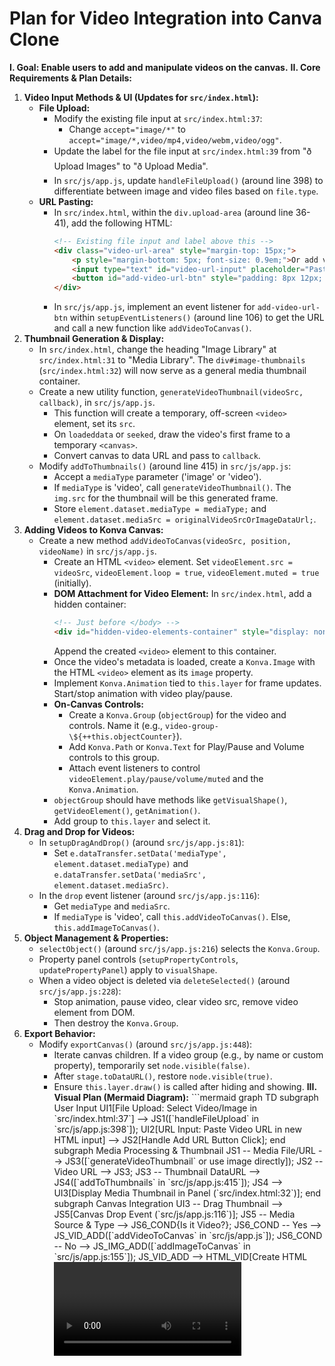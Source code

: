 # Plan for Video Integration into Canva Clone
**I. Goal: Enable users to add and manipulate videos on the canvas.**
**II. Core Requirements & Plan Details:**
1.  **Video Input Methods & UI (Updates for `src/index.html`):**
    *   **File Upload:**
        *   Modify the existing file input at `src/index.html:37`:
            *   Change `accept="image/*"` to `accept="image/*,video/mp4,video/webm,video/ogg"`.
        *   Update the label for the file input at `src/index.html:39` from "ð Upload Images" to "ð Upload Media".
        *   In `src/js/app.js`, update `handleFileUpload()` (around line 398) to differentiate between image and video files based on `file.type`.
    *   **URL Pasting:**
        *   In `src/index.html`, within the `div.upload-area` (around line 36-41), add the following HTML:
            ```html
            <!-- Existing file input and label above this -->
            <div class="video-url-area" style="margin-top: 15px;">
                <p style="margin-bottom: 5px; font-size: 0.9em;">Or add video from URL:</p>
                <input type="text" id="video-url-input" placeholder="Paste video URL here" style="width: calc(100% - 75px); padding: 8px; border: 1px solid #ddd; border-radius: 4px; margin-right: 5px;">
                <button id="add-video-url-btn" style="padding: 8px 12px; background-color: #4CAF50; color: white; border: none; border-radius: 4px; cursor: pointer;">Add</button>
            </div>
            ```
        *   In `src/js/app.js`, implement an event listener for `add-video-url-btn` within `setupEventListeners()` (around line 106) to get the URL and call a new function like `addVideoToCanvas()`.
2.  **Thumbnail Generation & Display:**
    *   In `src/index.html`, change the heading "Image Library" at `src/index.html:31` to "Media Library". The `div#image-thumbnails` (`src/index.html:32`) will now serve as a general media thumbnail container.
    *   Create a new utility function, `generateVideoThumbnail(videoSrc, callback)`, in `src/js/app.js`.
        *   This function will create a temporary, off-screen `<video>` element, set its `src`.
        *   On `loadeddata` or `seeked`, draw the video's first frame to a temporary `<canvas>`.
        *   Convert canvas to data URL and pass to `callback`.
    *   Modify `addToThumbnails()` (around line 415) in `src/js/app.js`:
        *   Accept a `mediaType` parameter ('image' or 'video').
        *   If `mediaType` is 'video', call `generateVideoThumbnail()`. The `img.src` for the thumbnail will be this generated frame.
        *   Store `element.dataset.mediaType = mediaType;` and `element.dataset.mediaSrc = originalVideoSrcOrImageDataUrl;`.
3.  **Adding Videos to Konva Canvas:**
    *   Create a new method `addVideoToCanvas(videoSrc, position, videoName)` in `src/js/app.js`.
        *   Create an HTML `<video>` element. Set `videoElement.src = videoSrc`, `videoElement.loop = true`, `videoElement.muted = true` (initially).
        *   **DOM Attachment for Video Element:** In `src/index.html`, add a hidden container:
            ```html
            <!-- Just before </body> -->
            <div id="hidden-video-elements-container" style="display: none; position: absolute; width: 0; height: 0; overflow: hidden;"></div>
            ```
            Append the created `<video>` element to this container.
        *   Once the video's metadata is loaded, create a `Konva.Image` with the HTML `<video>` element as its `image` property.
        *   Implement `Konva.Animation` tied to `this.layer` for frame updates. Start/stop animation with video play/pause.
        *   **On-Canvas Controls:**
            *   Create a `Konva.Group` (`objectGroup`) for the video and controls. Name it (e.g., `video-group-\${++this.objectCounter}`).
            *   Add `Konva.Path` or `Konva.Text` for Play/Pause and Volume controls to this group.
            *   Attach event listeners to control `videoElement.play/pause/volume/muted` and the `Konva.Animation`.
        *   `objectGroup` should have methods like `getVisualShape()`, `getVideoElement()`, `getAnimation()`.
        *   Add group to `this.layer` and select it.
4.  **Drag and Drop for Videos:**
    *   In `setupDragAndDrop()` (around `src/js/app.js:81`):
        *   Set `e.dataTransfer.setData('mediaType', element.dataset.mediaType)` and `e.dataTransfer.setData('mediaSrc', element.dataset.mediaSrc)`.
    *   In the `drop` event listener (around `src/js/app.js:116`):
        *   Get `mediaType` and `mediaSrc`.
        *   If `mediaType` is 'video', call `this.addVideoToCanvas()`. Else, `this.addImageToCanvas()`.
5.  **Object Management & Properties:**
    *   `selectObject()` (around `src/js/app.js:216`) selects the `Konva.Group`.
    *   Property panel controls (`setupPropertyControls`, `updatePropertyPanel`) apply to `visualShape`.
    *   When a video object is deleted via `deleteSelected()` (around `src/js/app.js:228`):
        *   Stop animation, pause video, clear video src, remove video element from DOM.
        *   Then destroy the `Konva.Group`.
6.  **Export Behavior:**
    *   Modify `exportCanvas()` (around `src/js/app.js:448`):
        *   Iterate canvas children. If a video group (e.g., by name or custom property), temporarily set `node.visible(false)`.
        *   After `stage.toDataURL()`, restore `node.visible(true)`.
        *   Ensure `this.layer.draw()` is called after hiding and showing.
**III. Visual Plan (Mermaid Diagram):**
\`\`\`mermaid
graph TD
    subgraph User Input
        UI1[File Upload: Select Video/Image in \`src/index.html:37\`] --> JS1([\`handleFileUpload\` in \`src/js/app.js:398\`]);
        UI2[URL Input: Paste Video URL in new HTML input] --> JS2[Handle Add URL Button Click];
    end
    subgraph Media Processing & Thumbnail
        JS1 -- Media File/URL --> JS3([\`generateVideoThumbnail\` or use image directly]);
        JS2 -- Video URL --> JS3;
        JS3 -- Thumbnail DataURL --> JS4([\`addToThumbnails\` in \`src/js/app.js:415\`]);
        JS4 --> UI3[Display Media Thumbnail in Panel (\`src/index.html:32\`)];
    end
    subgraph Canvas Integration
        UI3 -- Drag Thumbnail --> JS5[Canvas Drop Event (\`src/js/app.js:116\`)];
        JS5 -- Media Source & Type --> JS6_COND{Is it Video?};
        JS6_COND -- Yes --> JS_VID_ADD([\`addVideoToCanvas\` in \`src/js/app.js\`]);
        JS6_COND -- No --> JS_IMG_ADD([\`addImageToCanvas\` in \`src/js/app.js:155\`]);
        JS_VID_ADD --> HTML_VID[Create HTML <video> Element (append to \`#hidden-video-elements-container\` in \`src/index.html\`)];
        HTML_VID --> KV[Create Konva.Image from <video>];
        KV --> KG[Create Konva.Group (Video + On-Canvas Controls)];
            subgraph OnCanvasControls [On-Canvas Controls]
                KG --> KGC_PP[Play/Pause Shape];
                KG --> KGC_VOL[Volume Shape];
            end
        KGC_PP -- onClick --> HTML_VID_CTRL[Control video.play/pause & Konva.Animation];
        KGC_VOL -- onClick --> HTML_VID_CTRL2[Control video.volume/muted];
        HTML_VID -- playing --> ANIM[Konva.Animation for frame updates];
        ANIM --> RENDER[Layer Redraw / Video Displayed];
        KG --> LAYER[Add Group to Konva Layer];
    end
    subgraph Object Lifecycle & Export
        LAYER --> SELECT([\`selectObject\` in \`src/js/app.js:216\`]);
        SELECT --> TRANSFORM[Transform/Modify Group];
        SELECT --> DELETE([\`deleteSelected\` in \`src/js/app.js:228\`]);
        DELETE --> CLEANUP[Cleanup HTML <video>, Animation & Konva Objects];
        EXPORT_BTN[Export Canvas Button] --> JS_EXPORT([\`exportCanvas\` in \`src/js/app.js:448\`]);
        JS_EXPORT --> HIDE_MEDIA[Temporarily Hide Video Groups];
        HIDE_MEDIA --> EXPORT_IMG[Generate Static Image];
        EXPORT_IMG --> SHOW_MEDIA[Restore Video Group Visibility];
    end
\`\`\`